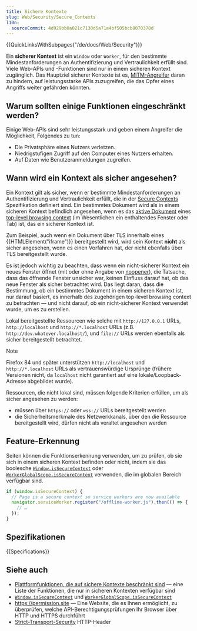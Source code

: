 ```yaml
---
title: Sichere Kontexte
slug: Web/Security/Secure_Contexts
l10n:
  sourceCommit: 4d929bb0a021c7130d5a71a4bf505bcb8070378d
---
```


{{QuickLinksWithSubpages("/de/docs/Web/Security")}}

Ein **sicherer Kontext** ist ein `Window` oder `Worker`, für den bestimmte Mindestanforderungen an Authentifizierung und Vertraulichkeit erfüllt sind. Viele Web-APIs und -Funktionen sind nur in einem sicheren Kontext zugänglich. Das Hauptziel sicherer Kontexte ist es, [MITM-Angreifer](https://en.wikipedia.org/wiki/Man-in-the-middle_attack) daran zu hindern, auf leistungsstarke APIs zuzugreifen, die das Opfer eines Angriffs weiter gefährden könnten.

## Warum sollten einige Funktionen eingeschränkt werden?

Einige Web-APIs sind sehr leistungsstark und geben einem Angreifer die Möglichkeit, Folgendes zu tun:

- Die Privatsphäre eines Nutzers verletzen.
- Niedrigstufigen Zugriff auf den Computer eines Nutzers erhalten.
- Auf Daten wie Benutzeranmeldungen zugreifen.

## Wann wird ein Kontext als sicher angesehen?

Ein Kontext gilt als sicher, wenn er bestimmte Mindestanforderungen an Authentifizierung und Vertraulichkeit erfüllt, die in der [Secure Contexts](https://w3c.github.io/webappsec-secure-contexts/) Spezifikation definiert sind. Ein bestimmtes Dokument wird als in einem sicheren Kontext befindlich angesehen, wenn es das [aktive Dokument](https://html.spec.whatwg.org/multipage/browsers.html#active-document) eines [top-level browsing context](https://html.spec.whatwg.org/multipage/browsers.html#top-level-browsing-context) (im Wesentlichen ein enthaltendes Fenster oder Tab) ist, das ein sicherer Kontext ist.

Zum Beispiel, auch wenn ein Dokument über TLS innerhalb eines {{HTMLElement("iframe")}} bereitgestellt wird, wird sein Kontext **nicht** als sicher angesehen, wenn es einen Vorfahren hat, der nicht ebenfalls über TLS bereitgestellt wurde.

Es ist jedoch wichtig zu beachten, dass wenn ein nicht-sicherer Kontext ein neues Fenster öffnet (mit oder ohne Angabe von [noopener](/de/docs/Web/API/Window/open)), die Tatsache, dass das öffnende Fenster unsicher war, keinen Einfluss darauf hat, ob das neue Fenster als sicher betrachtet wird. Das liegt daran, dass die Bestimmung, ob ein bestimmtes Dokument in einem sicheren Kontext ist, nur darauf basiert, es innerhalb des zugehörigen top-level browsing context zu betrachten — und nicht darauf, ob ein nicht-sicherer Kontext verwendet wurde, um es zu erstellen.

Lokal bereitgestellte Ressourcen wie solche mit `http://127.0.0.1` URLs, `http://localhost` und `http://*.localhost` URLs (z.B. `http://dev.whatever.localhost/`), und `file://` URLs werden ebenfalls als sicher bereitgestellt betrachtet.

> [!NOTE]
> Firefox 84 und später unterstützen `http://localhost` und `http://*.localhost` URLs als vertrauenswürdige Ursprünge (frühere Versionen nicht, da `localhost` nicht garantiert auf eine lokale/Loopback-Adresse abgebildet wurde).

Ressourcen, die nicht lokal sind, müssen folgende Kriterien erfüllen, um als sicher angesehen zu werden:

- müssen über `https://` oder `wss://` URLs bereitgestellt werden
- die Sicherheitsmerkmale des Netzwerkkanals, über den die Ressource bereitgestellt wird, dürfen nicht als veraltet angesehen werden

## Feature-Erkennung

Seiten können die Funktionserkennung verwenden, um zu prüfen, ob sie sich in einem sicheren Kontext befinden oder nicht, indem sie das boolesche [`Window.isSecureContext`](/de/docs/Web/API/Window/isSecureContext) oder [`WorkerGlobalScope.isSecureContext`](/de/docs/Web/API/WorkerGlobalScope/isSecureContext) verwenden, die im globalen Bereich verfügbar sind.

```js
if (window.isSecureContext) {
  // Page is a secure context so service workers are now available
  navigator.serviceWorker.register("/offline-worker.js").then(() => {
    // …
  });
}
```

## Spezifikationen

{{Specifications}}

## Siehe auch

- [Plattformfunktionen, die auf sichere Kontexte beschränkt sind](/de/docs/Web/Security/Secure_Contexts/features_restricted_to_secure_contexts) — eine Liste der Funktionen, die nur in sicheren Kontexten verfügbar sind
- [`Window.isSecureContext`](/de/docs/Web/API/Window/isSecureContext) und [`WorkerGlobalScope.isSecureContext`](/de/docs/Web/API/WorkerGlobalScope/isSecureContext)
- <https://permission.site> — Eine Website, die es Ihnen ermöglicht, zu überprüfen, welche API-Berechtigungsprüfungen Ihr Browser über HTTP und HTTPS durchführt
- [Strict-Transport-Security](/de/docs/Web/HTTP/Reference/Headers/Strict-Transport-Security) HTTP-Header
